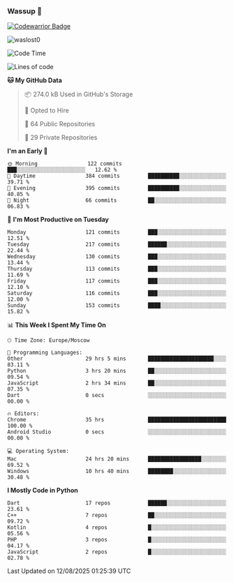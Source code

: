 ### Wassup 👋

[![Codewarrior Badge](https://www.codewars.com/users/waslost/badges/small)](https://www.codewars.com/users/waslost)

<p align="left"> <img src="https://komarev.com/ghpvc/?username=waslost0" alt="waslost0" /></p>

<!--START_SECTION:waka-->
![Code Time](http://img.shields.io/badge/Code%20Time-6%2C052%20hrs%2027%20mins-blue)

![Lines of code](https://img.shields.io/badge/From%20Hello%20World%20I%27ve%20Written-1.5%20million%20lines%20of%20code-blue)

**🐱 My GitHub Data** 

> 📦 274.0 kB Used in GitHub's Storage 
 > 
> 💼 Opted to Hire
 > 
> 📜 64 Public Repositories 
 > 
> 🔑 29 Private Repositories 
 > 
**I'm an Early 🐤** 

```text
🌞 Morning                122 commits         ███░░░░░░░░░░░░░░░░░░░░░░   12.62 % 
🌆 Daytime                384 commits         ██████████░░░░░░░░░░░░░░░   39.71 % 
🌃 Evening                395 commits         ██████████░░░░░░░░░░░░░░░   40.85 % 
🌙 Night                  66 commits          ██░░░░░░░░░░░░░░░░░░░░░░░   06.83 % 
```
📅 **I'm Most Productive on Tuesday** 

```text
Monday                   121 commits         ███░░░░░░░░░░░░░░░░░░░░░░   12.51 % 
Tuesday                  217 commits         ██████░░░░░░░░░░░░░░░░░░░   22.44 % 
Wednesday                130 commits         ███░░░░░░░░░░░░░░░░░░░░░░   13.44 % 
Thursday                 113 commits         ███░░░░░░░░░░░░░░░░░░░░░░   11.69 % 
Friday                   117 commits         ███░░░░░░░░░░░░░░░░░░░░░░   12.10 % 
Saturday                 116 commits         ███░░░░░░░░░░░░░░░░░░░░░░   12.00 % 
Sunday                   153 commits         ████░░░░░░░░░░░░░░░░░░░░░   15.82 % 
```


📊 **This Week I Spent My Time On** 

```text
🕑︎ Time Zone: Europe/Moscow

💬 Programming Languages: 
Other                    29 hrs 5 mins       █████████████████████░░░░   83.11 % 
Python                   3 hrs 20 mins       ██░░░░░░░░░░░░░░░░░░░░░░░   09.54 % 
JavaScript               2 hrs 34 mins       ██░░░░░░░░░░░░░░░░░░░░░░░   07.35 % 
Dart                     0 secs              ░░░░░░░░░░░░░░░░░░░░░░░░░   00.00 % 

🔥 Editors: 
Chrome                   35 hrs              █████████████████████████   100.00 % 
Android Studio           0 secs              ░░░░░░░░░░░░░░░░░░░░░░░░░   00.00 % 

💻 Operating System: 
Mac                      24 hrs 20 mins      █████████████████░░░░░░░░   69.52 % 
Windows                  10 hrs 40 mins      ████████░░░░░░░░░░░░░░░░░   30.48 % 
```

**I Mostly Code in Python** 

```text
Dart                     17 repos            ██████░░░░░░░░░░░░░░░░░░░   23.61 % 
C++                      7 repos             ██░░░░░░░░░░░░░░░░░░░░░░░   09.72 % 
Kotlin                   4 repos             █░░░░░░░░░░░░░░░░░░░░░░░░   05.56 % 
PHP                      3 repos             █░░░░░░░░░░░░░░░░░░░░░░░░   04.17 % 
JavaScript               2 repos             █░░░░░░░░░░░░░░░░░░░░░░░░   02.78 % 
```




 Last Updated on 12/08/2025 01:25:39 UTC
<!--END_SECTION:waka-->

